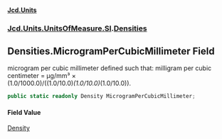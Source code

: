 #### [Jcd.Units](index.md 'index')
### [Jcd.Units.UnitsOfMeasure.SI](Jcd.Units.UnitsOfMeasure.SI.md 'Jcd.Units.UnitsOfMeasure.SI').[Densities](Densities.md 'Jcd.Units.UnitsOfMeasure.SI.Densities')

## Densities.MicrogramPerCubicMillimeter Field

microgram per cubic millimeter defined such that: milligram per cubic centimeter = μg/mm³ ×  
(1.0/1000.0)/((1.0/10.0)*(1.0/10.0)*(1.0/10.0)).

```csharp
public static readonly Density MicrogramPerCubicMillimeter;
```

#### Field Value
[Density](Density.md 'Jcd.Units.UnitTypes.Density')